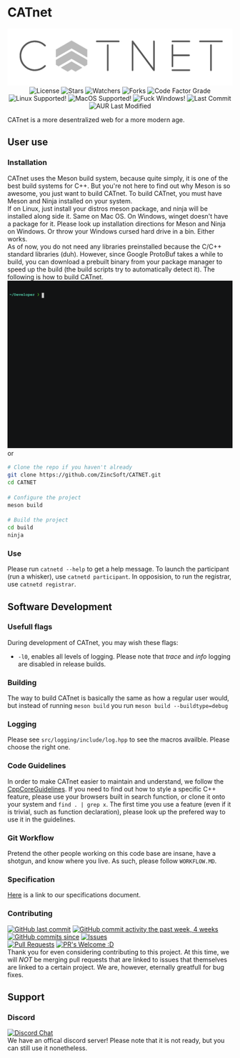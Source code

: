 # CATnet
<p align="center">
  <a href="github.com/ZincSoft/CATNET" target="blank"><img src="assets/logo.png" alt="CATNET Logo" /></a>
    <img src="https://img.shields.io/github/license/ZincSoft/CATNET?:ZincSoft:/CATNET?label=License&style=flat" alt="License">
    <img src="https://img.shields.io/github/stars/ZincSoft/CATNET?:ZincSoft:/CATNET?label=Stars&tyle=flat" alt="Stars">
    <img src="https://img.shields.io/github/watchers/ZincSoft/CATNET?style=social&label=Watchers&style=flat" alt="Watchers">
    <img src="https://img.shields.io/github/forks/ZincSoft/CATNET?style=social&label=Forks&style=flat" alt = "Forks">
    <img src="https://img.shields.io/codefactor/grade/github/ZincSoft/CATNET?label=Code%20Factor%20Grade" alt="Code Factor Grade">
    <img src="https://img.shields.io/badge/Linux-Supported-green" alt="Linux Supported!">
    <img src="https://img.shields.io/badge/MacOS-Supported-green" alt="MacOS Supported!">
	<img src="https://img.shields.io/badge/Windows-Nope.%20Support%20Planned-red" alt="Fuck Windows!">
    <img src="https://img.shields.io/github/last-commit/ZincSoft/Catnet.svg" alt="Last Commit">
    <img src="https://img.shields.io/aur/last-modified/Catnet.svg" alt="AUR Last Modified">
</p>
CATnet is a more desentralized web for a more modern age.

## User use
### Installation
CATnet uses the Meson build system, because quite simply, it is one of the best build systems for C++. But you're not here to find out why Meson is so awesome, you just want to build CATnet. To build CATnet, you must have Meson and Ninja installed on your system.  
If on Linux, just install your distros meson package, and ninja will be installed along side it. Same on Mac OS. On Windows, winget doesn't have a package for it. Please look up installation directions for Meson and Ninja on Windows. Or throw your Windows cursed hard drive in a bin. Either works.  
As of now, you do not need any libraries preinstalled because the C/C++ standard libraries (duh). However, since Google ProtoBuf takes a while to build, you can download a prebuilt binary from your package manager to speed up the build (the build scripts try to automatically detect it). The following is how to build CATnet.  
![Install GIF](assets/install.gif)
or
```bash
# Clone the repo if you haven't already
git clone https://github.com/ZincSoft/CATNET.git
cd CATNET

# Configure the project
meson build

# Build the project
cd build
ninja
```

### Use
Please run `catnetd --help` to get a help message. To launch the participant (run a whisker), use `catnetd participant`. In opposision, to run the registrar, use `catnetd registrar`.

## Software Development
### Usefull flags
During development of CATnet, you may wish these flags:
* `-l0`, enables all levels of logging. Please note that *trace* and *info* logging are disabled in release builds.

### Building
The way to build CATnet is basically the same as how a regular user would, but instead of running `meson build` you run `meson build --buildtype=debug`

### Logging
Please see `src/logging/include/log.hpp` to see the macros availble. Please choose the right one.

### Code Guidelines
In order to make CATnet easier to maintain and understand, we follow the [CppCoreGuidelines](http://isocpp.github.io/CppCoreGuidelines/CppCoreGuidelines). If you need to find out how to style a specific C++ feature, please use your browsers built in search function, or clone it onto your system and `find . | grep x`.
The first time you use a feature (even if it is trivial, such as function declaration), please look up the prefered way to use it in the guidelines.

### Git Workflow
Pretend the other people working on this code base are insane, have a shotgun, and know where you live. As such, please follow `WORKFLOW.MD`.

### Specification
[Here](https://docs.google.com/document/d/1t3FXJTDr-h4J9iPvzBLDdCKGJAukKruhrJjNaMWRgq0/edit?ts=5fc41d5f#heading=h.3bqhl2hpdgyy) is a link to our specifications document.

### Contributing
[![GitHub last commit](https://img.shields.io/github/last-commit/google/skia.svg?style=flat)]()
[![GitHub commit activity the past week, 4 weeks](https://img.shields.io/github/commit-activity/y/eslint/eslint.svg?style=flat)]()
[![GitHub commits since](https://img.shields.io/github/commits-since/tterb/playmusic/v1.2.0.svg)]()
[![Issues](https://img.shields.io/github/issues-raw/tterb/PlayMusic.svg?maxAge=25000)](https://github.com/tterb/Hyde/issues)  
[![Pull Requests](https://img.shields.io/github/issues-pr/cdnjs/cdnjs.svg?style=flat)]()
[![PR's Welcome :D](https://img.shields.io/badge/PRs-welcome-brightgreen.svg?style=flat)](http://makeapullrequest.com)  
Thank you for even considering contributing to this project. At this time, we will *NOT* be merging pull requests that are linked to issues that themselves are linked to a certain project. We are, however, eternally greatfull for bug fixes.

## Support
### Discord
[![Discord Chat](https://img.shields.io/discord/YAqvVTrx.svg)](https://discord.gg/YAqvVTrx)  
We have an offical discord server! Please note that it is not ready, but you can still use it nonetheless.
